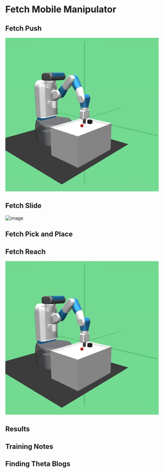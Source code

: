 # Fetch Mobile Manipulator

## Fetch Push

![image](./Images/tqc_fetch_push_dense.gif)

## Fetch Slide

![image](./Images/tqc_fetch_slide_dense.gif)

## Fetch Pick and Place

## Fetch Reach

![image](./Images/tqc_fetch_push_dense.gif)

## Results

## Training Notes

## Finding Theta Blogs
